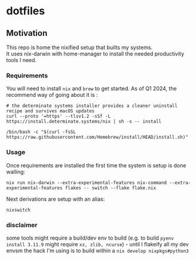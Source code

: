 # dotfiles

## Motivation

This repo is home the nixified setup that builts my systems.  
It uses nix-darwin with home-manager to install the needed productivity tools I need.

### Requirements 

You will need to install `nix` and `brew` to get started. 
As of Q1 2024, the recommend way of going about it is :  
```shell
# the determinate systems installer provides a cleaner uninstall recipe and survives macOS updates
curl --proto '=https' --tlsv1.2 -sSf -L https://install.determinate.systems/nix | sh -s -- install
```

```shell
/bin/bash -c "$(curl -fsSL https://raw.githubusercontent.com/Homebrew/install/HEAD/install.sh)"
```

### Usage
Once requirements are installed the first time the system is setup is done walling:
```shell
nix run nix-darwin --extra-experimental-features nix-command --extra-experimental-features flakes -- switch --flake flake.nix     
```
Next derivations are setup with an alias:  
```shell
nixswitch
```

### disclaimer

some tools might require a build/dev env to build (e.g. to build `pyenv install 3.11.9` might require `xz, zlib, ncurse`) - until I flakeify all my dev envsm the hack I'm using is to build within a `nix develop nixpkgs#python3`  
